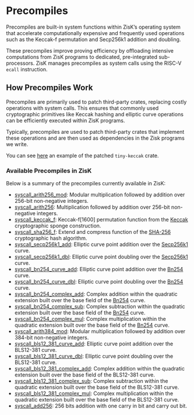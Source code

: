 # Precompiles

Precompiles are built-in system functions within ZisK’s operating system that accelerate computationally expensive and frequently used operations such as the Keccak-f permutation and Secp256k1 addition and doubling. 

These precompiles improve proving efficiency by offloading intensive computations from ZisK programs to dedicated, pre-integrated sub-processors. ZisK manages precompiles as system calls using the RISC-V `ecall` instruction.

## How Precompiles Work

Precompiles are primarily used to patch third-party crates, replacing costly operations with system calls. This ensures that commonly used cryptographic primitives like Keccak hashing and elliptic curve operations can be efficiently executed within ZisK programs.

Typically, precompiles are used to patch third-party crates that implement these operations and are then used as dependencies in the Zisk programs we write.

You can see [here](https://github.com/0xPolygonHermez/zisk-patch-tiny-keccak/tree/zisk) an example of the patched `tiny-keccak` crate.

### Available Precompiles in ZisK

Below is a summary of the precompiles currently available in ZisK:
- [syscall_arith256_mod](../../ziskos/entrypoint/src/syscalls/arith256_mod.rs): Modular multiplication followed by addition over 256-bit non-negative integers.
- [syscall_arith256](../../ziskos/entrypoint/src/syscalls/arith256.rs): Multiplication followed by addition over 256-bit non-negative integers.
- [syscall_keccak_f](../../ziskos/entrypoint/src/syscalls/keccakf.rs): Keccak-f[1600] permutation function from the [Keccak](https://keccak.team/files/Keccak-reference-3.0.pdf) cryptographic sponge construction.
- [syscall_sha256_f](../../ziskos/entrypoint/src/syscalls/sha256f.rs): Extend and compress function of the [SHA-256](https://nvlpubs.nist.gov/nistpubs/FIPS/NIST.FIPS.180-4.pdf) cryptographic hash algorithm.
- [syscall_secp256k1_add](../../ziskos/entrypoint/src/syscalls/secp256k1_add.rs): Elliptic curve point addition over the [Secp256k1](https://en.bitcoin.it/wiki/Secp256k1) curve.
- [syscall_secp256k1_dbl](../../ziskos/entrypoint/src/syscalls/secp256k1_dbl.rs): Elliptic curve point doubling over the [Secp256k1](https://en.bitcoin.it/wiki/Secp256k1) curve.
- [syscall_bn254_curve_add](../../ziskos/entrypoint/src/syscalls/bn254_curve_add.rs): Elliptic curve point addition over the [Bn254](https://hackmd.io/kcEJAWISQ56eE6YpBnurgw) curve.
- [syscall_bn254_curve_dbl](../../ziskos/entrypoint/src/syscalls/bn254_curve_dbl.rs): Elliptic curve point doubling over the [Bn254](https://hackmd.io/kcEJAWISQ56eE6YpBnurgw) curve.
- [syscall_bn254_complex_add](../../ziskos/entrypoint/src/syscalls/bn254_complex_add.rs): Complex addition within the quadratic extension built over the base field of the [Bn254](https://hackmd.io/kcEJAWISQ56eE6YpBnurgw) curve.
- [syscall_bn254_complex_sub](../../ziskos/entrypoint/src/syscalls/bn254_complex_add.rs): Complex subtraction within the quadratic extension built over the base field of the [Bn254](https://hackmd.io/kcEJAWISQ56eE6YpBnurgw) curve.
- [syscall_bn254_complex_mul](../../ziskos/entrypoint/src/syscalls/bn254_complex_add.rs): Complex multiplication within the quadratic extension built over the base field of the [Bn254](https://hackmd.io/kcEJAWISQ56eE6YpBnurgw) curve.
- [syscall_arith384_mod](../../ziskos/entrypoint/src/syscalls/arith384_mod.rs): Modular multiplication followed by addition over 384-bit non-negative integers.
- [syscall_bls12_381_curve_add](../../ziskos/entrypoint/src/syscalls/bls12_381_curve_add.rs): Elliptic curve point addition over the BLS12-381 curve.
- [syscall_bls12_381_curve_dbl](../../ziskos/entrypoint/src/syscalls/bls12_381_curve_dbl.rs): Elliptic curve point doubling over the BLS12-381 curve.
- [syscall_bls12_381_complex_add](../../ziskos/entrypoint/src/syscalls/bls12_381_complex_add.rs): Complex addition within the quadratic extension built over the base field of the BLS12-381 curve.
- [syscall_bls12_381_complex_sub](../../ziskos/entrypoint/src/syscalls/bls12_381_complex_add.rs): Complex subtraction within the quadratic extension built over the base field of the BLS12-381 curve.
- [syscall_bls12_381_complex_mul](../../ziskos/entrypoint/src/syscalls/bls12_381_complex_add.rs): Complex multiplication within the quadratic extension built over the base field of the BLS12-381 curve.
- [syscall_add256](../../ziskos/entrypoint/src/syscalls/add256.rs): 256 bits addition with one carry in bit and carry out bit.